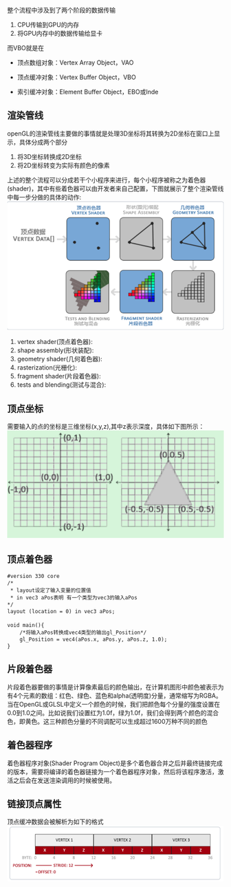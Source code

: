 整个流程中涉及到了两个阶段的数据传输
1. CPU传输到GPU的内存
2. 将GPU内存中的数据传输给显卡

而VBO就是在

- 顶点数组对象：Vertex Array Object，VAO



- 顶点缓冲对象：Vertex Buffer Object，VBO



- 索引缓冲对象：Element Buffer Object，EBO或Inde

## 渲染管线
openGL的渲染管线主要做的事情就是处理3D坐标将其转换为2D坐标在窗口上显示，具体分成两个部分
1. 将3D坐标转换成2D坐标
2. 将2D坐标转变为实际有颜色的像素

上述的整个流程可以分成若干个小程序来进行，每个小程序被称之为着色器(shader)，其中有些着色器可以由开发者来自己配置，下图就展示了整个渲染管线中每一步分做的具体的动作:
![渲染管线流程图](./1.png)

1. vertex shader(顶点着色器):
2. shape assembly(形状装配):
3. geometry shader(几何着色器):
4. rasterization(光栅化):
5. fragment shader(片段着色器):
6. tests and blending(测试与混合):

## 顶点坐标
需要输入的点的坐标是三维坐标(x,y,z),其中z表示深度，具体如下图所示：
![坐标示意图](./2.png)

## 顶点着色器
    
    #version 330 core
    /*
     * layout设定了输入变量的位置值
     * in vec3 aPos表明 有一个类型为vec3的输入aPos
    */
    layout (location = 0) in vec3 aPos;

    void main(){
        /*将输入aPos转换成vec4类型的输出gl_Position*/
        gl_Position = vec4(aPos.x, aPos.y, aPos.z, 1.0);
    }
    

## 片段着色器
片段着色器要做的事情是计算像素最后的颜色输出，在计算机图形中颜色被表示为有4个元素的数组：红色、绿色、蓝色和alpha(透明度)分量，通常缩写为RGBA。当在OpenGL或GLSL中定义一个颜色的时候，我们把颜色每个分量的强度设置在0.0到1.0之间。比如说我们设置红为1.0f，绿为1.0f，我们会得到两个颜色的混合色，即黄色。这三种颜色分量的不同调配可以生成超过1600万种不同的颜色

## 着色器程序
着色器程序对象(Shader Program Object)是多个着色器合并之后并最终链接完成的版本，需要将编译的着色器链接为一个着色器程序对象，然后将该程序激活，激活之后会在发送渲染调用的时候被使用。

## 链接顶点属性
顶点缓冲数据会被解析为如下的格式
![顶点缓冲数据格式](./3.png)
